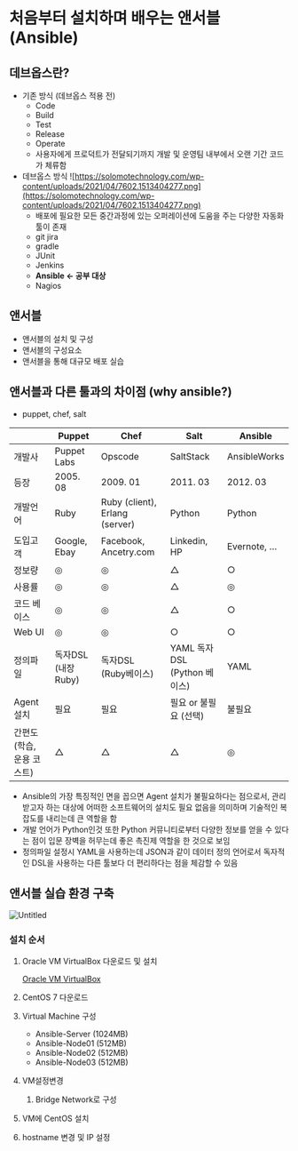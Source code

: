 # 처음부터 설치하며 배우는 앤서블 (Ansible)

## 데브옵스란?

- 기존 방식 (데브옵스 적용 전)
  - Code
  - Build
  - Test
  - Release
  - Operate
  - 사용자에게 프로덕트가 전달되기까지 개발 및 운영팀 내부에서 오랜 기간 코드가 체류함
- 데브옵스 방식
  ![https://solomotechnology.com/wp-content/uploads/2021/04/7602.1513404277.png](https://solomotechnology.com/wp-content/uploads/2021/04/7602.1513404277.png)
  - 배포에 필요한 모든 중간과정에 있는 오퍼레이션에 도움을 주는 다양한 자동화 툴이 존재
  - git jira
  - gradle
  - JUnit
  - Jenkins
  - **Ansible ← 공부 대상**
  - Nagios

## 앤서블

- 앤서블의 설치 및 구성
- 앤서블의 구성요소
- 앤서블을 통해 대규모 배포 실습

## 앤서블과 다른 툴과의 차이점 (why ansible?)

- puppet, chef, salt

|                            | Puppet              | Chef                           | Salt                         | Ansible      |
| -------------------------- | ------------------- | ------------------------------ | ---------------------------- | ------------ |
| 개발사                     | Puppet Labs         | Opscode                        | SaltStack                    | AnsibleWorks |
| 등장                       | 2005. 08            | 2009. 01                       | 2011. 03                     | 2012. 03     |
| 개발언어                   | Ruby                | Ruby (client), Erlang (server) | Python                       | Python       |
| 도입고객                   | Google, Ebay        | Facebook, Ancetry.com          | Linkedin, HP                 | Evernote, …  |
| 정보량                     | ◎                   | ◎                              | △                            | ○            |
| 사용률                     | ◎                   | ◎                              | △                            | ◎            |
| 코드 베이스                | ◎                   | ◎                              | △                            | ○            |
| Web UI                     | ◎                   | ◎                              | ○                            | ○            |
| 정의파일                   | 독자DSL (내장 Ruby) | 독자DSL (Ruby베이스)           | YAML 독자DSL (Python 베이스) | YAML         |
| Agent 설치                 | 필요                | 필요                           | 필요 or 불필요 (선택)        | 불필요       |
| 간편도 (학습, 운용 코스트) | △                   | △                              | △                            | ◎            |

- Ansible의 가장 특징적인 면을 꼽으면 Agent 설치가 불필요하다는 점으로서, 관리받고자 하는 대상에 어떠한 소프트웨어의 설치도 필요 없음을 의미하며 기술적인 복잡도를 내리는데 큰 역할을 함
- 개발 언어가 Python인것 또한 Python 커뮤니티로부터 다양한 정보를 얻을 수 있다는 점이 입문 장벽을 허무는데 좋은 촉진제 역할을 한 것으로 보임
- 정의파일 설정시 YAML을 사용하는데 JSON과 같이 데이터 정의 언어로서 독자적인 DSL을 사용하는 다른 툴보다 더 편리하다는 점을 체감할 수 있음

## 앤서블 실습 환경 구축

![Untitled](https://s3-us-west-2.amazonaws.com/secure.notion-static.com/dd42816a-c83f-448d-8b91-f4252f6774f7/Untitled.png)

### 설치 순서

1. Oracle VM VirtualBox 다운로드 및 설치

   [Oracle VM VirtualBox](https://www.virtualbox.org/)

2. CentOS 7 다운로드
3. Virtual Machine 구성
   - Ansible-Server (1024MB)
   - Ansible-Node01 (512MB)
   - Ansible-Node02 (512MB)
   - Ansible-Node03 (512MB)
4. VM설정변경
   1. Bridge Network로 구성
5. VM에 CentOS 설치
6. hostname 변경 및 IP 설정
